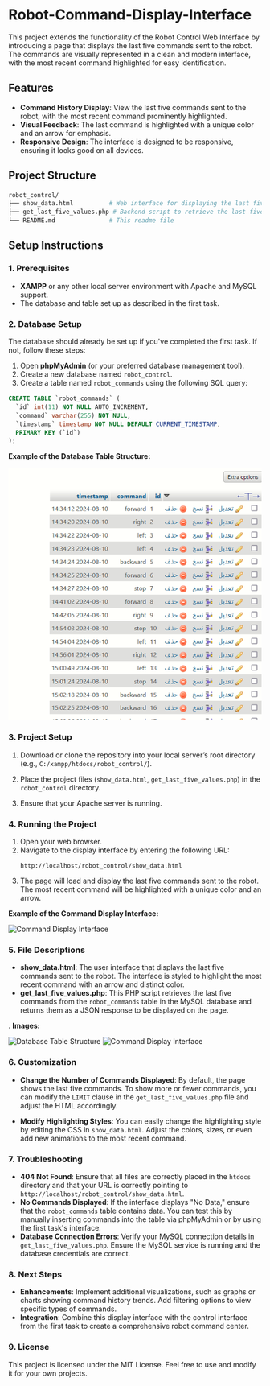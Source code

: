 # Robot-Command-Display-Interface
This project extends the functionality of the Robot Control Web Interface by introducing a page that displays the last five commands sent to the robot. The commands are visually represented in a clean and modern interface, with the most recent command highlighted for easy identification.

## **Features**

- **Command History Display**: View the last five commands sent to the robot, with the most recent command prominently highlighted.
- **Visual Feedback**: The last command is highlighted with a unique color and an arrow for emphasis.
- **Responsive Design**: The interface is designed to be responsive, ensuring it looks good on all devices.

## **Project Structure**

```bash
robot_control/
├── show_data.html          # Web interface for displaying the last five commands
├── get_last_five_values.php # Backend script to retrieve the last five commands
└── README.md               # This readme file
```

## **Setup Instructions**

### **1. Prerequisites**

- **XAMPP** or any other local server environment with Apache and MySQL support.
- The database and table set up as described in the first task.

### **2. Database Setup**

The database should already be set up if you've completed the first task. If not, follow these steps:

1. Open **phpMyAdmin** (or your preferred database management tool).
2. Create a new database named `robot_control`.
3. Create a table named `robot_commands` using the following SQL query:

```sql
CREATE TABLE `robot_commands` (
  `id` int(11) NOT NULL AUTO_INCREMENT,
  `command` varchar(255) NOT NULL,
  `timestamp` timestamp NOT NULL DEFAULT CURRENT_TIMESTAMP,
  PRIMARY KEY (`id`)
);
```

**Example of the Database Table Structure:**

![Database Table Structure](https://github.com/reham-ali102/Robot-Command-Display-Interface/blob/main/Database.PNG)

### **3. Project Setup**

1. Download or clone the repository into your local server’s root directory (e.g., `C:/xampp/htdocs/robot_control/`).

2. Place the project files (`show_data.html`, `get_last_five_values.php`) in the `robot_control` directory.

3. Ensure that your Apache server is running.

### **4. Running the Project**

1. Open your web browser.
2. Navigate to the display interface by entering the following URL:
   ```
   http://localhost/robot_control/show_data.html
   ```
3. The page will load and display the last five commands sent to the robot. The most recent command will be highlighted with a unique color and an arrow.

**Example of the Command Display Interface:**

![Command Display Interface](images/command-display.png)

### **5. File Descriptions**

- **show_data.html**: The user interface that displays the last five commands sent to the robot. The interface is styled to highlight the most recent command with an arrow and distinct color.
- **get_last_five_values.php**: This PHP script retrieves the last five commands from the `robot_commands` table in the MySQL database and returns them as a JSON response to be displayed on the page.

. **Images:**

   ![Database Table Structure](images/database.png)
   ![Command Display Interface]([images/command-display.png](https://github.com/reham-ali102/Robot-Command-Display-Interface/blob/main/command%20page.PNG))
 
### **6. Customization**

- **Change the Number of Commands Displayed**: By default, the page shows the last five commands. To show more or fewer commands, you can modify the `LIMIT` clause in the `get_last_five_values.php` file and adjust the HTML accordingly.
  
- **Modify Highlighting Styles**: You can easily change the highlighting style by editing the CSS in `show_data.html`. Adjust the colors, sizes, or even add new animations to the most recent command.

### **7. Troubleshooting**

- **404 Not Found**: Ensure that all files are correctly placed in the `htdocs` directory and that your URL is correctly pointing to `http://localhost/robot_control/show_data.html`.
- **No Commands Displayed**: If the interface displays "No Data," ensure that the `robot_commands` table contains data. You can test this by manually inserting commands into the table via phpMyAdmin or by using the first task's interface.
- **Database Connection Errors**: Verify your MySQL connection details in `get_last_five_values.php`. Ensure the MySQL service is running and the database credentials are correct.

### **8. Next Steps**

- **Enhancements**: Implement additional visualizations, such as graphs or charts showing command history trends. Add filtering options to view specific types of commands.
- **Integration**: Combine this display interface with the control interface from the first task to create a comprehensive robot command center.

### **9. License**

This project is licensed under the MIT License. Feel free to use and modify it for your own projects.
